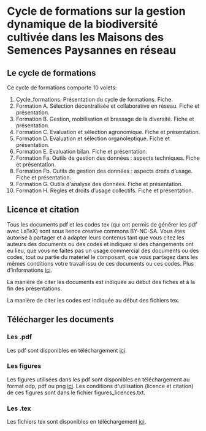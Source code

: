 # Cycle de formations sur la gestion dynamique de la biodiversité cultivée dans les Maisons des Semences Paysannes en réseau

## Le cycle de formations
Ce cycle de formations comporte 10 volets:

1. Cycle_formations. Présentation du cycle de formations. Fiche.
2. Formation A. Sélection décentralisée et collaborative en réseau. Fiche et présentation.
3. Formation B. Gestion, mobilisation et brassage de la diversité. Fiche et présentation.
4. Formation C. Evaluation et sélection agronomique. Fiche et présentation.
5. Formation D. Evaluation et sélection organoleptique. Fiche et présentation.
6. Formation E. Evaluation bilan. Fiche et présentation.
7. Formation Fa. Outils de gestion des données : aspects techniques. Fiche et présentation.
8. Formation Fb. Outils de gestion des données : aspects droits d’usage. Fiche et présentation.
9. Formation G. Outils d'analyse des données. Fiche et présentation.
10. Formation H. Règles et droits d’usage collectifs. Fiche et présentation.

## Licence et citation
Tous les documents pdf et les codes tex (qui ont permis de générer les pdf avec LaTeX) sont sous lience creative commons BY-NC-SA. 
Vous êtes autorisé à partager et à adapter leurs contenus tant que vous citez les auteurs des documents ou des codes et indiquez si des changements ont eu lieu, que vous ne faites pas un usage commercial des documents ou des codes, tout ou partie du matériel le composant, que vous partagez dans les mêmes conditions votre travail issu de ces documents ou ces codes. 
Plus d’informations [ici](http://creativecommons.org/licenses/by-nc-sa/4.0/deed.fr).

La manière de citer les documents est indiquée au début des fiches et à la fin des présentations.

La manière de citer les codes est indiquée au début des fichiers tex.

## Télécharger les documents
### Les .pdf
Les pdf sont disponibles en téléchargement [ici](afaire).


### Les figures
Les figures utilisées dans les pdf sont disponibles en téléchargement au format odp, pdf ou png [ici](afaire).
Les conditions d'utilisation (licence et citation) de ces figures sont dans le fichier figures_licences.txt.


### Les .tex
Les fichiers tex sont disponibles en téléchargement [ici](afaire).

